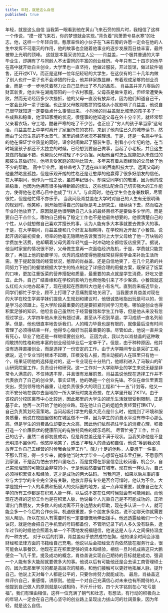 ```yaml
---
title: 年轻，就是这么自信
published: true 
---
```



年轻，就是这么自信
当我第一眼看到他在黄山飞来石旁的照片时，我相信了这样一个传说，“摸一摸飞来石，你的梦想就会实现。”背负着“风萧萧兮易水寒”的壮志，他，这样一个年轻自信，憨厚率性的小伙子在飞来石旁的许愿一定会在他的人生中发挥不可磨灭的作用，他的故事也会随着他事业的逐步发展而日益丰富，最终被带上光明的顶峰。
这就是本篇采访的主人公——肖益盖，一个极其普通的大学毕业生，却拥有了与同龄人不太雷同的丰富的创业经历。今年只有二十四岁的他早在高中就开始自主创业，大学里也一直坚持，他做过服装，开过饭馆，做过软件销售，还开过KTV。而正是这样一位年纪轻轻的大学生，在这仅有的二十几年内做了别人也许一辈子也不会涉猎的行业，他并非家族显赫，有着现成足够的创业资金，而是一步一步地凭着努力让自己显示出了不凡的品质。
肖益盖并非八零后的财富新贵，他出生在湖南邵阳的一个农村家庭，父母虽是做生意的，但经常遭受失败，然而无论经历多少次挫折，他的父母一直没有放弃过，因为他们知道自己干，一定会比种一辈子田强。也正是父母敢闯敢拼的性格从小就影响了肖益盖，他说自己很早就知道一定要做点什么事情出来。
小时候的肖益盖就比城里的孩子多了一些成熟和稳重，他深知家境的状况，很懂事的他知道父母在外十分辛苦，就经常帮父亲看农场，守工地，酷暑严寒的吃了不少苦。也正应了“穷人的孩子早当家”这句话，肖益盖在上中学时离开了家里所在的农村，来到了他向往已久的城市读书，然而由于父母生意的不太景气，家里的经济状况不甚理想。于是，还是一名高中学生的他在保证学业质量的同时，课余时间做起了服装生意。别看小小年纪的他，在当时城里孩子都还不太独立的时候，已经想到要自己做事，当起了小老板，并且这生意做的相当不错，也帮助父母减轻了不少负担。问起他当时怎么就能把从未做过的服装生意做好时，他坦言受家庭的影响比较大，多年来有着从商经验的父母给了他不少的帮助。
高中毕业后，肖益盖考入了远在四川的西南科技大学。远离父母的他虽然略显孤独，但是乐观开朗的性格还是让憨厚的他赢得了很多好朋友的信任。在大学期间，他作为一班之长，虽然年纪很小，却深受同学们的敬重，因为他的成熟稳重，也因为他拥有很多独特新颖的想法，这些想法配合自己切实强大的工作能力，使得他在老师心目中也成了“红人”。与此同时，他在学生会也身兼数职，尽管很忙，但是他忙得不亦乐乎。
当我问及肖益盖在大学时对自己的人生有无很明确的规划时，他笑称，刚开始觉得自己的目标是考上研究生，继续读下去，然而临近毕业时他放弃了。原因就是他很明确自己人生的最终目标不是要做多少学问，而是要自己干点什么，哪怕自己拥有了稳定工作也不是他最终想要的，他很清楚自己的个性，从小就想做自己喜欢并擅长的事，认为人能有多大本事就要去做多大的事。于是，在大学期间，肖益盖便和几个好友互相帮持，在学校附近开起了小餐馆。说起开店的最初资金，坦率的他毫无隐瞒地告诉我当时上大学父母给了他一万块钱的学费加生活费，他却瞒着父母凭着年轻气盛一时冲动地全都给饭店投资了。据说，他当时家里的情况很不好，父母做生意再一次面临经济危机，于是，学费就只能贷款了，再加上他的勤奋学习，优秀的成绩使得他能经常获得奖学金来补助生活所需。至于提起饭馆的经营状况，憨厚的肖益盖，还是自信地笑了，在几个兄弟的共同努力下他们的餐馆根据大学生的特点制定了详细合理的用餐方案，既保证了饭菜的口味，更加注重饭菜的营养搭配和质量，最重要的卖点就是学生消费，好吃又便宜。此外，自己广结善缘和在学校的影响力也帮他吸引来了不少客源。小餐馆就这么红红火火地办起来了，现在提起在西南科大也是小有名气。直到后来临近毕业，同学们都忙于学业，顾不上打理了才忍痛割爱地关闭了。
当我要求肖益盖对现在的大学在校生学弟学妹们提些人生规划和建议时，他很诚恳地指出玩是可以的，但是学习必须跟上。在大学阶段最重要的还是要抓紧时间学习充电，哪怕是创业也得积累足够的知识，他坦言自己虽然忙于经营餐馆和学生工作等，但是他从来没有忽视过学业，大学四年他从来没有翘过课，甚至从不迟到早退，学习成绩一直名列前茅。但是，他也很直率地告诉我们，人的精力毕竟也是有限的，就像最后没有时间管理了必须得结束一样，他得专心做好当前最重要的事。尽管如此，他说一直并没有死心，毕业了他还是一样继续要创业的。
正因为此，我以为以肖益盖的这种敢闯敢拼的性格和他丰富的创业经验毕业后一定单干了。但是，由于种种原因，他并没有选择直接创业，而是选择了一份安定的工作。由于大学期间专业是采矿工程，据说，这个专业当时根本不起眼，压根没有人报，而主动报的人在班里只有他一个，结果证明他的选择是对的，这一专业现在十分热门，他顺利进入了马鞍山的矿山研究院里工作，负责设计和研究。这一工作对一大学刚毕业的学生来说无疑是非常令人满意的，不仅待遇丰厚，并且很有发展前景。肖益盖说他现在选择工作并不代表放弃了自己的创业梦。事实证明，他的确是一个创业先锋。不仅在单位里表现突出，受到领导格外器重，让他负责很多大的项目工程和“十一五”计划等，他又一次不安分地在偶尔去当地的一所大学玩时突发奇想，在大学里开起了KTV。由于该校的分校区离市中心比较远，因此那里的大学生的娱乐生活就很受到限制，正是基于此，他再一次开始了他的创业路。现在他让自己的姐姐负责经营打理KTV，自己负责策划经营策略。当问起吸引学生的最大亮点是什么时，他提到了环境和服务质量，他说在校园里做和在城区做不一样，因为学生的消费水平没有市中心那么高，但是学生的消费品位却要比大众高，因此他们依然抓住学生的消费心理，积极打造一个价廉质优的健康阳光的有独特风格的娱乐场所。
尽管忙完了工作，忙自己的店子，虽然二者都初显成功，但是肖益盖还是不满于现状。当我笑称他是不登光明顶不罢休时，他憨厚地笑了，透出了年轻人的潇洒和自信，他说“等到我必须放弃工作自己去经营的时候我会放弃工作”。魄力十足的他称，人要想干一件事，不那么容易，得一步步来，就像他当时大学毕业一心想留在城市里打拼，不愿意回到家里，不是因为怕去农村山里吃苦，而是觉得在那里信息比较闭塞，机会少，自己实现理想的可能就会非常的小，于是他毅然要留在城市。现在他一样认为，自己必须得积累资本和经验，这才是成功的两大砝码。
当我问道，如果以后从事的事业与大学学的专业完全没有关联，他放弃原有专业是否会可惜时，他认为不会。大学是提升一个人的素质和拓展人的交际圈的地方，这一点非常重要，就像自己在大学的所有工作都是在积累人脉一样，以后说不定在任何时候就会有可能用到。而他现在选择的这份工作也是在积累人脉，他说每个人光靠自己是不可能成功的，正所谓出门靠朋友，大多数人的成功离不开身边朋友的帮助，现在多认识一个人，就可能会多一个今后的合作伙伴。机遇很重要，多个朋友多条路，说不定哪天你就需要别人帮助，所以在别人有需要时也一定要慷慨地伸出援手。他还透露给我们一个小诀窍，就是他会把自己手机里的号码都备份，不管所记录下的人多久没有联系，逢年过节的时候他会照着名单一个不落地发祝福短信，他说这是人与人之间保持温度的一种方式。
对于以后的打算，肖益盖似乎依然成竹在胸，他的课余时间会涉猎财经和法律方面的书籍给自己充电，他说以后会把经营方向依然放在服务行业，很可能会从事餐饮，他现在正在积累足够的资本和经验，相信一旦时机成熟这只大鹏便会一飞几千里。提及成功的概念，肖益盖说实现自己期待的目标就是成功，强调一个人能有多大能耐就要做多大的事。他说以后有可能他还是会去读工商管理硕士的，因为去那里学习的都是高层次的精英，和他们接触可以更好地拓展人脉，提升自己。他说上天对每个人都是公平的，只要你肯努力就能成功。
最后，肖益盖这样评价自己，重感情，讲原则。他是一个对自己充满信心对未来也有所期待的人，他提到自己做人的原则就是以诚相待，不斤斤计较，四个大字铭刻在心“吃亏是福”。我们有理由相信，这样一位充满了朝气和壮志，有想法，有行动的积极向上的年轻人一定会在自己用心坚守的创业路上呈现出力拔山河的壮阔景象，因为年轻，就是这么自信。
